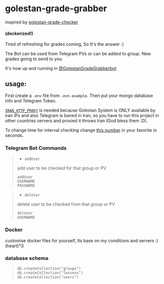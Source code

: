 # golestan-grade-grabber
inspired by [golestan-grade-checker](https://github.com/alitoufighi/golestan-grade-checker)
#### (dockerized!)

Tired of refreshing for grades coming, So It's the answer :) 

The Bot can be used from Telegram PVs or can be added to group. New grades going to send to you.

It's now up and running in [@GolestanGradeGrabberbot](https://t.me/GolestanGradeGrabberbot)
## usage:
First create a ```.env``` file from ```.evn.example```. Then put your mongo database info and Telegram Token.

[```IRAN_HTTP_PROXY```](https://github.com/MrMohebi/golestan-grade-grabber/blob/master/.env.example#L9) is needed because Golestan System is ONLY available by iran IPs and also Telegram is baned in Iran; so you have to run this project in other countries servers and proxied it throws Iran (God bless them :D).

To change time for interval checking
change [this number](https://github.com/MrMohebi/golestan-grade-grabber/blob/master/main.py#L9) in your favorite in seconds.
### Telegram Bot Commands
> - ```addUser```
> 
> add user to be checked for that group or PV
> 
> ```
> addUser
> USERNAME
> PASSWORD  
> ```

> - ```delUser```
> 
> delete user to be checked from that group or PV
> 
> ```
> delUser
> USERNAME
> ```


### Docker
customise docker files for yourself, Its base on my conditions and servers :) (heart)*3 

### database schema
> ```mongodb
> db.createCollection("groups")
> db.createCollection("lessens")
> db.createCollection("users")
>```